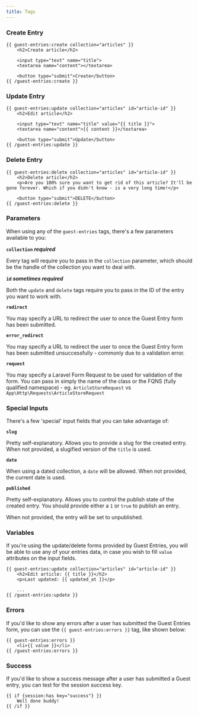 ```yaml
---
title: Tags
---
```


### Create Entry

```antlers
{{ guest-entries:create collection="articles" }}
    <h2>Create article</h2>

    <input type="text" name="title">
    <textarea name="content"></textarea>

    <button type="submit">Create</button>
{{ /guest-entries:create }}
```

### Update Entry

```antlers
{{ guest-entries:update collection="articles" id="article-id" }}
    <h2>Edit article</h2>

    <input type="text" name="title" value="{{ title }}">
    <textarea name="content">{{ content }}</textarea>

    <button type="submit">Update</button>
{{ /guest-entries:update }}
```

### Delete Entry

```antlers
{{ guest-entries:delete collection="articles" id="article-id" }}
    <h2>Delete article</h2>
    <p>Are you 100% sure you want to get rid of this article? It'll be gone forever. Which if you didn't know - is a very long time!</p>

    <button type="submit">DELETE</button>
{{ /guest-entries:delete }}
```

### Parameters

When using any of the `guest-entries` tags, there's a few parameters available to you:

**`collection` _required_**

Every tag will require you to pass in the `collection` parameter, which should be the handle of the collection you want to deal with.

**`id` _sometimes required_**

Both the `update` and `delete` tags require you to pass in the ID of the entry you want to work with.

**`redirect`**

You may specify a URL to redirect the user to once the Guest Entry form has been submitted.

**`error_redirect`**

You may specify a URL to redirect the user to once the Guest Entry form has been submitted unsuccessfully - commonly due to a validation error.

**`request`**

You may specify a Laravel Form Request to be used for validation of the form. You can pass in simply the name of the class or the FQNS (fully qualified namespace) - eg. `ArticleStoreRequest` vs `App\Http\Requests\ArticleStoreRequest`

### Special Inputs

There's a few 'special' input fields that you can take advantage of:

**`slug`**

Pretty self-explanatory. Allows you to provide a slug for the created entry. When not provided, a slugified version of the `title` is used.

**`date`**

When using a dated collection, a `date` will be allowed. When not provided, the current date is used.

**`published`**

Pretty self-explanatory. Allows you to control the publish state of the created entry. You should provide either a `1` or `true` to publish an entry.

When not provided, the entry will be set to unpublished.

### Variables

If you're using the update/delete forms provided by Guest Entries, you will be able to use any of your entries data, in case you wish to fill `value` attributes on the input fields.

```antlers
{{ guest-entries:update collection="articles" id="article-id" }}
    <h2>Edit article: {{ title }}</h2>
    <p>Last updated: {{ updated_at }}</p>

    ...
{{ /guest-entries:update }}
```

### Errors

If you'd like to show any errors after a user has submitted the Guest Entries form, you can use the `{{ guest-entries:errors }}` tag, like shown below:

```antlers
{{ guest-entries:errors }}
    <li>{{ value }}</li>
{{ /guest-entries:errors }}
```

### Success

If you'd like to show a success message after a user has submitted a Guest entry, you can test for the session success key. 

```antlers
{{ if {session:has key="success"} }}
    Well done buddy!
{{ /if }}
```
